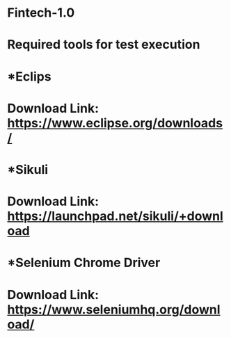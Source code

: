 # Fintech-1.0
# Required tools for test execution
#  *Eclips 
#  Download Link: https://www.eclipse.org/downloads/
#  *Sikuli
#  Download Link: https://launchpad.net/sikuli/+download
#  *Selenium Chrome Driver
#  Download Link: https://www.seleniumhq.org/download/
  

